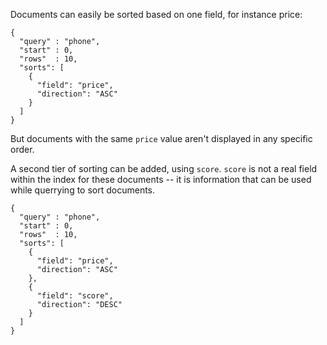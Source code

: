 Documents can easily be sorted based on one field, for instance price:

    {
      "query" : "phone",
      "start" : 0,
      "rows"  : 10,
      "sorts": [
        {
          "field": "price",
          "direction": "ASC"
        }
      ]
    }

But documents with the same `price` value aren't displayed in any specific order.

A second tier of sorting can be added, using `score`. `score` is not a real field within the index for these documents -- it is information that can be used while querrying to sort documents.

    {
      "query" : "phone",
      "start" : 0,
      "rows"  : 10,
      "sorts": [
        {
          "field": "price",
          "direction": "ASC"
        },
        {
          "field": "score",
          "direction": "DESC"
        }
      ]
    }
